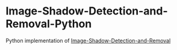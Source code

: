 # Image-Shadow-Detection-and-Removal-Python
Python implementation of [Image-Shadow-Detection-and-Removal](https://github.com/kittenish/Image-Shadow-Detection-and-Removal)
